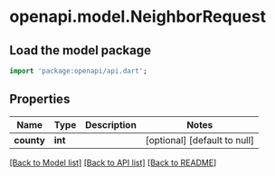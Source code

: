 # openapi.model.NeighborRequest

## Load the model package
```dart
import 'package:openapi/api.dart';
```

## Properties
Name | Type | Description | Notes
------------ | ------------- | ------------- | -------------
**county** | **int** |  | [optional] [default to null]

[[Back to Model list]](../README.md#documentation-for-models) [[Back to API list]](../README.md#documentation-for-api-endpoints) [[Back to README]](../README.md)


